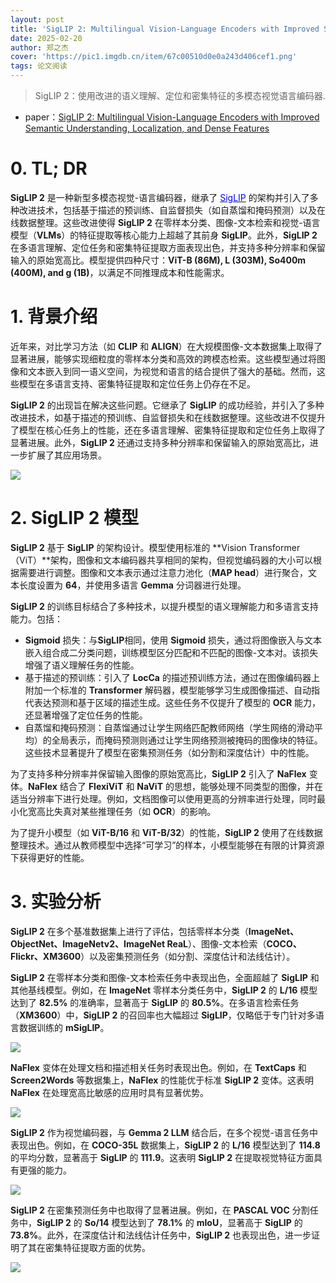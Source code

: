 ```yaml
---
layout: post
title: 'SigLIP 2: Multilingual Vision-Language Encoders with Improved Semantic Understanding, Localization, and Dense Features'
date: 2025-02-20
author: 郑之杰
cover: 'https://pic1.imgdb.cn/item/67c00510d0e0a243d406cef1.png'
tags: 论文阅读
---
```


> SigLIP 2：使用改进的语义理解、定位和密集特征的多模态视觉语言编码器.

- paper：[SigLIP 2: Multilingual Vision-Language Encoders with Improved Semantic Understanding, Localization, and Dense Features](https://arxiv.org/abs/2502.14786)

# 0. TL; DR

**SigLIP 2** 是一种新型多模态视觉-语言编码器，继承了 [<font color=blue>SigLIP</font>](https://0809zheng.github.io/2024/02/29/siglip.html) 的架构并引入了多种改进技术，包括基于描述的预训练、自监督损失（如自蒸馏和掩码预测）以及在线数据整理。这些改进使得 **SigLIP 2** 在零样本分类、图像-文本检索和视觉-语言模型（**VLMs**）的特征提取等核心能力上超越了其前身 **SigLIP**。此外，**SigLIP 2** 在多语言理解、定位任务和密集特征提取方面表现出色，并支持多种分辨率和保留输入的原始宽高比。模型提供四种尺寸：**ViT-B (86M), L (303M), So400m (400M), and g (1B)**，以满足不同推理成本和性能需求。

# 1. 背景介绍

近年来，对比学习方法（如 **CLIP** 和 **ALIGN**）在大规模图像-文本数据集上取得了显著进展，能够实现细粒度的零样本分类和高效的跨模态检索。这些模型通过将图像和文本嵌入到同一语义空间，为视觉和语言的结合提供了强大的基础。然而，这些模型在多语言支持、密集特征提取和定位任务上仍存在不足。

**SigLIP 2** 的出现旨在解决这些问题。它继承了 **SigLIP** 的成功经验，并引入了多种改进技术，如基于描述的预训练、自监督损失和在线数据整理。这些改进不仅提升了模型在核心任务上的性能，还在多语言理解、密集特征提取和定位任务上取得了显著进展。此外，**SigLIP 2** 还通过支持多种分辨率和保留输入的原始宽高比，进一步扩展了其应用场景。

![](https://pic1.imgdb.cn/item/67c6e8e1d0e0a243d40bde53.png)

# 2. SigLIP 2 模型

**SigLIP 2** 基于 **SigLIP** 的架构设计。模型使用标准的 **Vision Transformer（ViT）**架构，图像和文本编码器共享相同的架构，但视觉编码器的大小可以根据需要进行调整。图像和文本表示通过注意力池化（**MAP head**）进行聚合，文本长度设置为 **64**，并使用多语言 **Gemma** 分词器进行处理。

**SigLIP 2** 的训练目标结合了多种技术，以提升模型的语义理解能力和多语言支持能力。包括：
- **Sigmoid** 损失：与**SigLIP**相同，使用 **Sigmoid** 损失，通过将图像嵌入与文本嵌入组合成二分类问题，训练模型区分匹配和不匹配的图像-文本对。该损失增强了语义理解任务的性能。
- 基于描述的预训练：引入了 **LocCa** 的描述预训练方法，通过在图像编码器上附加一个标准的 **Transformer** 解码器，模型能够学习生成图像描述、自动指代表达预测和基于区域的描述生成。这些任务不仅提升了模型的 **OCR** 能力，还显著增强了定位任务的性能。
- 自蒸馏和掩码预测：自蒸馏通过让学生网络匹配教师网络（学生网络的滑动平均）的全局表示，而掩码预测则通过让学生网络预测被掩码的图像块的特征。这些技术显著提升了模型在密集预测任务（如分割和深度估计）中的性能。

为了支持多种分辨率并保留输入图像的原始宽高比，**SigLIP 2** 引入了 **NaFlex** 变体。**NaFlex** 结合了 **FlexiViT** 和 **NaViT** 的思想，能够处理不同类型的图像，并在适当分辨率下进行处理。例如，文档图像可以使用更高的分辨率进行处理，同时最小化宽高比失真对某些推理任务（如 **OCR**）的影响。

为了提升小模型（如 **ViT-B/16** 和 **ViT-B/32**）的性能，**SigLIP 2** 使用了在线数据整理技术。通过从教师模型中选择“可学习”的样本，小模型能够在有限的计算资源下获得更好的性能。

# 3. 实验分析

**SigLIP 2** 在多个基准数据集上进行了评估，包括零样本分类（**ImageNet、ObjectNet、ImageNetv2、ImageNet ReaL**）、图像-文本检索（**COCO、Flickr、XM3600**）以及密集预测任务（如分割、深度估计和法线估计）。

**SigLIP 2** 在零样本分类和图像-文本检索任务中表现出色，全面超越了 **SigLIP** 和其他基线模型。例如，在 **ImageNet** 零样本分类任务中，**SigLIP 2** 的 **L/16** 模型达到了 **82.5%** 的准确率，显著高于 **SigLIP** 的 **80.5%**。在多语言检索任务（**XM3600**）中，**SigLIP 2** 的召回率也大幅超过 **SigLIP**，仅略低于专门针对多语言数据训练的 **mSigLIP**。

![](https://pic1.imgdb.cn/item/67c6ea33d0e0a243d40bde8f.png)

**NaFlex** 变体在处理文档和描述相关任务时表现出色。例如，在 **TextCaps** 和 **Screen2Words** 等数据集上，**NaFlex** 的性能优于标准 **SigLIP 2** 变体。这表明 **NaFlex** 在处理宽高比敏感的应用时具有显著优势。

![](https://pic1.imgdb.cn/item/67c6ea67d0e0a243d40bde96.png)

**SigLIP 2** 作为视觉编码器，与 **Gemma 2 LLM** 结合后，在多个视觉-语言任务中表现出色。例如，在 **COCO-35L** 数据集上，**SigLIP 2** 的 **L/16** 模型达到了 **114.8** 的平均分数，显著高于 **SigLIP** 的 **111.9**。这表明 **SigLIP 2** 在提取视觉特征方面具有更强的能力。

![](https://pic1.imgdb.cn/item/67c6eae2d0e0a243d40bdea4.png)

**SigLIP 2** 在密集预测任务中也取得了显著进展。例如，在 **PASCAL VOC** 分割任务中，**SigLIP 2** 的 **So/14** 模型达到了 **78.1%** 的 **mIoU**，显著高于 **SigLIP** 的 **73.8%**。此外，在深度估计和法线估计任务中，**SigLIP 2** 也表现出色，进一步证明了其在密集特征提取方面的优势。

![](https://pic1.imgdb.cn/item/67c6eb11d0e0a243d40bdeaa.png)

